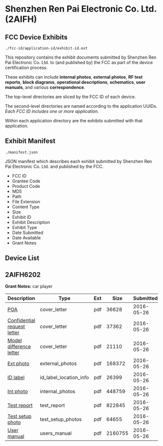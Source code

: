 # Shenzhen Ren Pai Electronic Co. Ltd. (2AIFH)
## FCC Device Exhibits

```
./fcc-id/application-id/exhibit-id.ext
```

This repository contains the exhibit documents submitted by Shenzhen Ren Pai Electronic Co. Ltd. to (and published by) the FCC as part of the device certification process.

These exhibits can include **internal photos**, **external photos**, **RF test reports**, **block diagrams**, **operational descriptions**, **schematics**, **user manuals**, and various **correspondence**.

The top-level directories are sliced by the FCC ID of each device.

The second-level directories are named according to the application UUIDs. *Each FCC ID includes one or more application.*

Within each application directory are the exhibits submitted with that application. 

## Exhibit Manifest

```
./manifest.json
```

JSON manifest which describes each exhibit submitted by Shenzhen Ren Pai Electronic Co. Ltd. and published by the FCC.

- FCC ID
- Grantee Code
- Product Code
- MD5
- Path
- File Extension
- Content Type
- Size
- Exhibit ID
- Exhibit Description
- Exhibit Type
- Date Submitted
- Date Available
- Grant Notes

## Device List
## 2AIFH6202
**Grant Notes:** car player

| Description | Type | Ext | Size | Submitted | Available |
| ----------- | ---- | --- | ---- | --------- | --------- |
| [POA](2AIFH6202/f8eedf581db8bef4e6c79b6682b30f00/3006578.pdf) | cover_letter | pdf | 36628 | 2016-05-26 | 2016-05-27 |
| [Confidential request letter](2AIFH6202/f8eedf581db8bef4e6c79b6682b30f00/3006579.pdf) | cover_letter | pdf | 37362 | 2016-05-26 | 2016-05-27 |
| [Model difference letter](2AIFH6202/f8eedf581db8bef4e6c79b6682b30f00/3006580.pdf) | cover_letter | pdf | 21110 | 2016-05-26 | 2016-05-27 |
| [Ext photo](2AIFH6202/f8eedf581db8bef4e6c79b6682b30f00/3006583.pdf) | external_photos | pdf | 168372 | 2016-05-26 | 2016-05-27 |
| [ID label](2AIFH6202/f8eedf581db8bef4e6c79b6682b30f00/3006585.pdf) | id_label_location_info | pdf | 26399 | 2016-05-26 | 2016-05-27 |
| [Int photo](2AIFH6202/f8eedf581db8bef4e6c79b6682b30f00/3006584.pdf) | internal_photos | pdf | 448759 | 2016-05-26 | 2016-05-27 |
| [Test report](2AIFH6202/f8eedf581db8bef4e6c79b6682b30f00/3006581.pdf) | test_report | pdf | 822845 | 2016-05-26 | 2016-05-27 |
| [Test setup photo](2AIFH6202/f8eedf581db8bef4e6c79b6682b30f00/3006582.pdf) | test_setup_photos | pdf | 64655 | 2016-05-26 | 2016-05-27 |
| [User manual](2AIFH6202/f8eedf581db8bef4e6c79b6682b30f00/3006586.pdf) | users_manual | pdf | 2160755 | 2016-05-26 | 2016-05-27 |
